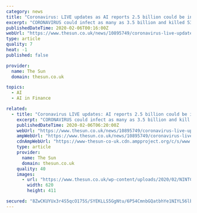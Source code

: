 ```yaml
---
category: news
title: "Coronavirus: LIVE updates as AI reports 2.5 billion could be infected and 53 million could die"
excerpt: "CORONAVIRUS could infect as many as 3.5 billion and killed 53 million. That's according to new AI data generated by software created by James Ross, co-founder of fintech startup HedgeChatter. Follow our live blog below for all the latest news and updates on the killer bug... CONCERNING DATA According to new data generated by AI, Coronavirus ..."
publishedDateTime: 2020-02-06T00:16:00Z
webUrl: "https://www.thesun.co.uk/news/10895749/coronavirus-live-updates-news-uk-brits/"
type: article
quality: 7
heat: -1
published: false

provider:
  name: The Sun
  domain: thesun.co.uk

topics:
  - AI
  - AI in Finance

related:
  - title: "Coronavirus LIVE updates: AI reports 2.5 billion could be infected and 53 million killed in a matter of weeks"
    excerpt: "CORONAVIRUS could infect as many as 3.5 billion and kill 53 million. According to new AI data generated by software created by James Ross, co-founder of fintech startup HedgeChatter, this could happen within 45 days. Follow our coronavirus live blog below for all the latest news and updates on the killer bug... CONCERNING DATA According to new ..."
    publishedDateTime: 2020-02-06T06:20:00Z
    webUrl: "https://www.thesun.co.uk/news/10895749/coronavirus-live-updates-news-uk-brits/"
    ampWebUrl: "https://www.thesun.co.uk/news/10895749/coronavirus-live-updates-news-uk-brits/amp/"
    cdnAmpWebUrl: "https://www-thesun-co-uk.cdn.ampproject.org/c/s/www.thesun.co.uk/news/10895749/coronavirus-live-updates-news-uk-brits/amp/"
    type: article
    provider:
      name: The Sun
      domain: thesun.co.uk
    quality: 40
    images:
      - url: "https://www.thesun.co.uk/wp-content/uploads/2020/02/NINTCHDBPICT000560165328.jpg?w=620&strip=all&quality=100"
        width: 620
        height: 411

secured: "8ZwCKUYUx3r4S5qcO175S/SYEKLLS5GgNtu/6P54CmnbGQatbhYe1NIYL56lbG4HVb5ib/xmlmXd9e+qgVl5QY4DdPrHXFX7p5bQAbi5DsEJdPBXdxc4YrnNgX8zIPWOptOPNr+vbPrj3Kxn4Zrg0M3d+8rjitXVs7g5m1oY8EltnKZ7FAiJ09AgUuLvVYsYAn062v4elm8W2388Ut/jBKGQgCX3MRzmkk7nYlbky9NoGSy2/BfywV3Vn6tXOyOD7hfPTgDp6wMZ0YkrMefVL1HUt4D5SRFG2coDVkFbdw/Ege28JRnKkB0wDYpESyEaMzBdkIx5Na88wMI4CX89nZ8aLJGkO4VhEzxk/5Bp8TBTnOK7Y5DbSDJcjgyo7a6Q1A5Vy6PjaDmLo8HNq5XT2EcJOMxS939TjvYRs5bsfHNh9EL20ZsbGL7LZy8booetcCiF8HyCZ5VCOV/aXeP3o4tSGaMTM1jqRrRHg4ysylw=;khH6Dz7uttfRBqmb4RLd8Q=="
---
```



